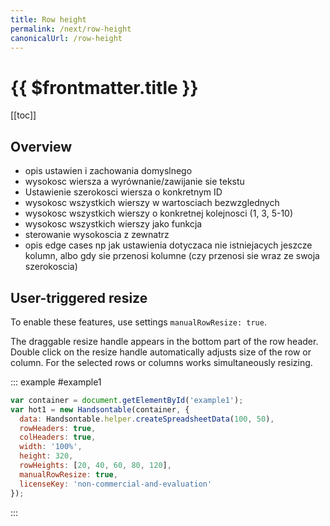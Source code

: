 ```yaml
---
title: Row height
permalink: /next/row-height
canonicalUrl: /row-height
---
```


# {{ $frontmatter.title }}

[[toc]]

## Overview

- opis ustawien i zachowania domyslnego
- wysokosc wiersza a wyrównanie/zawijanie sie tekstu
- Ustawienie szerokosci wiersza o konkretnym ID
- wysokosc wszystkich wierszy w wartosciach bezwzglednych
- wysokosc wszystkich wierszy o konkretnej kolejnosci (1, 3, 5-10)
- wysokosc wszystkich wierszy jako funkcja
- sterowanie wysokoscia z zewnatrz
- opis edge cases np jak ustawienia dotyczaca nie istniejacych jeszcze kolumn, albo gdy sie przenosi kolumne (czy przenosi sie wraz ze swoja szerokoscia)

## User-triggered resize

To enable these features, use settings `manualRowResize: true`.

The draggable resize handle appears in the bottom part of the row header. Double click on the resize handle automatically adjusts size of the row or column. For the selected rows or columns works simultaneously resizing.

::: example #example1
```js
var container = document.getElementById('example1');
var hot1 = new Handsontable(container, {
  data: Handsontable.helper.createSpreadsheetData(100, 50),
  rowHeaders: true,
  colHeaders: true,
  width: '100%',
  height: 320,
  rowHeights: [20, 40, 60, 80, 120],
  manualRowResize: true,
  licenseKey: 'non-commercial-and-evaluation'
});
```
:::


